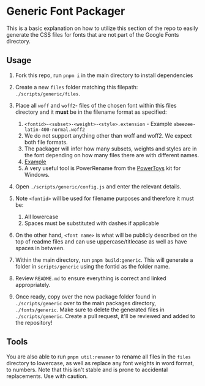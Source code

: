 # Generic Font Packager

This is a basic explanation on how to utilize this section of the repo to easily generate the CSS files for fonts that are not part of the Google Fonts directory.

## Usage

1. Fork this repo, run `pnpm i` in the main directory to install dependencies

1. Create a new `files` folder matching this filepath: `./scripts/generic/files`.

1. Place all `woff` and `woff2`- files of the chosen font within this files directory and it **must** be in the filename format as specified:

   1. `<fontid>-<subset>-<weight>-<style>.extension` - Example `abeezee-latin-400-normal.woff2`
   1. We do not support anything other than woff and woff2. We expect both file formats.
   1. The packager will infer how many subsets, weights and styles are in the font depending on how many files there are with different names.
   1. [Example](https://github.com/fontsource/fontsource/tree/main/packages/open-sans/files)
   1. A very useful tool is PowerRename from the [PowerToys](https://github.com/microsoft/PowerToys) kit for Windows.

1. Open `./scripts/generic/config.js` and enter the relevant details.

1. Note `<fontid>` will be used for filename purposes and therefore it must be:

   1. All lowercase
   2. Spaces must be substituted with dashes if applicable

1. On the other hand, `<font name>` is what will be publicly described on the top of readme files and can use uppercase/titlecase as well as have spaces in between.

1. Within the main directory, run `pnpm build:generic`. This will generate a folder in `scripts/generic` using the fontid as the folder name.

1. Review `README.md` to ensure everything is correct and linked appropriately.

1. Once ready, copy over the new package folder found in `./scripts/generic` over to the main packages directory, `./fonts/generic`. Make sure to delete the generated files in `./scripts/generic`. Create a pull request, it'll be reviewed and added to the repository!

## Tools

You are also able to run `pnpm util:renamer` to rename all files in the `files` directory to lowercase, as well as replace any font weights in word format, to numbers. Note that this isn't stable and is prone to accidental replacements. Use with caution.
